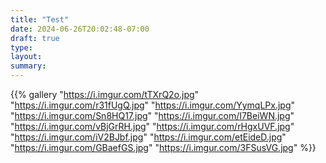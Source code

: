 ```yaml
---
title: "Test"
date: 2024-06-26T20:02:48-07:00
draft: true
type:
layout:
summary:
---
```


{{% gallery "https://i.imgur.com/tTXrQ2o.jpg" "https://i.imgur.com/r31fUgQ.jpg" "https://i.imgur.com/YymqLPx.jpg" "https://i.imgur.com/Sn8HQ17.jpg" "https://i.imgur.com/I7BeiWN.jpg" "https://i.imgur.com/vBjGrRH.jpg" "https://i.imgur.com/rHgxUVF.jpg" "https://i.imgur.com/iV2BJbf.jpg" "https://i.imgur.com/etEideD.jpg" "https://i.imgur.com/GBaefGS.jpg" "https://i.imgur.com/3FSusVG.jpg" %}}

